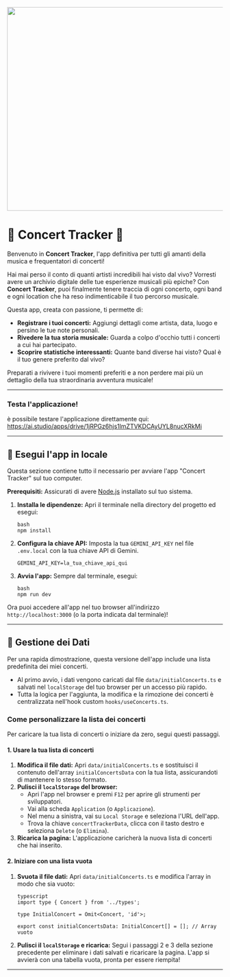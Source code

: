 <div align="center">
  <img width="1200" height="475" alt="Concert Tracker Banner" src="https://github.com/user-attachments/assets/288ef80b-01d3-435e-9f73-ccf9bcb183b5">
</div>

# 🎸 Concert Tracker 🤘

Benvenuto in **Concert Tracker**, l'app definitiva per tutti gli amanti della musica e frequentatori di concerti!

Hai mai perso il conto di quanti artisti incredibili hai visto dal vivo? Vorresti avere un archivio digitale delle tue esperienze musicali più epiche? Con **Concert Tracker**, puoi finalmente tenere traccia di ogni concerto, ogni band e ogni location che ha reso indimenticabile il tuo percorso musicale.

Questa app, creata con passione, ti permette di:

-   **Registrare i tuoi concerti:** Aggiungi dettagli come artista, data, luogo e persino le tue note personali.
-   **Rivedere la tua storia musicale:** Guarda a colpo d'occhio tutti i concerti a cui hai partecipato.
-   **Scoprire statistiche interessanti:** Quante band diverse hai visto? Qual è il tuo genere preferito dal vivo?

Preparati a rivivere i tuoi momenti preferiti e a non perdere mai più un dettaglio della tua straordinaria avventura musicale!

---

### Testa l'applicazione!

è possibile testare l'applicazione direttamente qui:
https://ai.studio/apps/drive/1jRPGz6hjs1lmZTVKDCAyUYL8nucXRkMi

---

## 🚀 Esegui l'app in locale

Questa sezione contiene tutto il necessario per avviare l'app "Concert Tracker" sul tuo computer.

**Prerequisiti:** Assicurati di avere [Node.js](https://nodejs.org/en/download/) installato sul tuo sistema.

1.  **Installa le dipendenze:**
    Apri il terminale nella directory del progetto ed esegui:
    ```
    bash
    npm install
    ```
2.  **Configura la chiave API:**
    Imposta la tua `GEMINI_API_KEY` nel file `.env.local` con la tua chiave API di Gemini.
    ```
    GEMINI_API_KEY=la_tua_chiave_api_qui
    ```
3.  **Avvia l'app:**
    Sempre dal terminale, esegui:
    ```
    bash
    npm run dev
    ```

Ora puoi accedere all'app nel tuo browser all'indirizzo `http://localhost:3000` (o la porta indicata dal terminale)!

---

## 💾 Gestione dei Dati

Per una rapida dimostrazione, questa versione dell'app include una lista predefinita dei miei concerti.

-   Al primo avvio, i dati vengono caricati dal file `data/initialConcerts.ts` e salvati nel `localStorage` del tuo browser per un accesso più rapido.
-   Tutta la logica per l'aggiunta, la modifica e la rimozione dei concerti è centralizzata nell'hook custom `hooks/useConcerts.ts`.

### Come personalizzare la lista dei concerti

Per caricare la tua lista di concerti o iniziare da zero, segui questi passaggi.

#### 1. Usare la tua lista di concerti

1.  **Modifica il file dati:** Apri `data/initialConcerts.ts` e sostituisci il contenuto dell'array `initialConcertsData` con la tua lista, assicurandoti di mantenere lo stesso formato.
2.  **Pulisci il `localStorage` del browser:**
    -   Apri l'app nel browser e premi `F12` per aprire gli strumenti per sviluppatori.
    -   Vai alla scheda `Application` (o `Applicazione`).
    -   Nel menu a sinistra, vai su `Local Storage` e seleziona l'URL dell'app.
    -   Trova la chiave `concertTrackerData`, clicca con il tasto destro e seleziona `Delete` (o `Elimina`).
3.  **Ricarica la pagina:** L'applicazione caricherà la nuova lista di concerti che hai inserito.

#### 2. Iniziare con una lista vuota

1.  **Svuota il file dati:** Apri `data/initialConcerts.ts` e modifica l'array in modo che sia vuoto:
    ```
    typescript
    import type { Concert } from '../types';

    type InitialConcert = Omit<Concert, 'id'>;

    export const initialConcertsData: InitialConcert[] = []; // Array vuoto
    ```
2.  **Pulisci il `localStorage` e ricarica:** Segui i passaggi 2 e 3 della sezione precedente per eliminare i dati salvati e ricaricare la pagina. L'app si avvierà con una tabella vuota, pronta per essere riempita!

---
